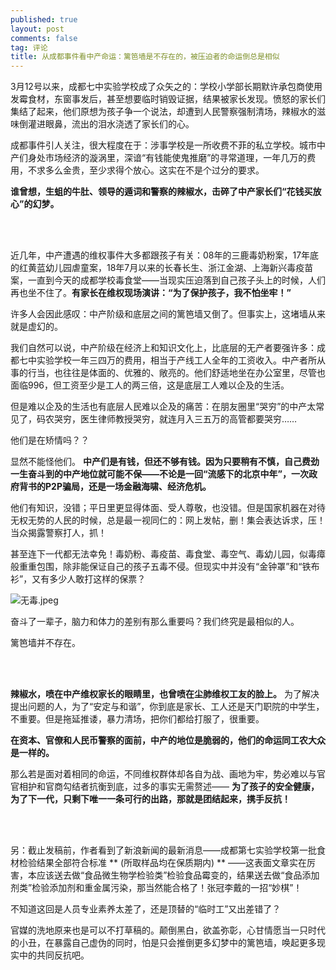 ```yaml
---
published: true
layout: post
comments: false
tag: 评论
title: 从成都事件看中产命运：篱笆墙是不存在的，被压迫者的命运倒总是相似
---
```


3月12号以来，成都七中实验学校成了众矢之的：学校小学部长期默许承包商使用发霉食材，东窗事发后，甚至想要临时销毁证据，结果被家长发现。愤怒的家长们集结了起来，他们原想为孩子争一个说法，却遭到人民警察强制清场，辣椒水的滋味倒灌进眼鼻，流出的泪水浇透了家长们的心。

成都事件引人关注，很大程度在于：涉事学校是一所收费不菲的私立学校。城市中产们身处市场经济的漩涡里，深谙“有钱能使鬼推磨”的寻常道理，一年几万的费用，不求多么金贵，至少求得个放心。这实在不是个过分的要求。

**谁曾想，生蛆的牛肚、领导的遁词和警察的辣椒水，击碎了中产家长们“花钱买放心”的幻梦。**

<br />

<br />

近几年，中产遭遇的维权事件大多都跟孩子有关：08年的三鹿毒奶粉案，17年底的红黄蓝幼儿园虐童案，18年7月以来的长春长生、浙江金湖、上海新兴毒疫苗案，一直到今天的成都学校毒食堂——当现实压迫落到自己孩子头上的时候，人们再也坐不住了。**有家长在维权现场演讲：“为了保护孩子，我不怕坐牢！”**

许多人会因此感叹：中产阶级和底层之间的篱笆墙又倒了。但事实上，这堵墙从来就是虚幻的。

我们自然可以说，中产阶级在经济上和知识文化上，比底层的无产者要强许多：成都七中实验学校一年三四万的费用，相当于产线工人全年的工资收入。中产者所从事的行当，也往往是体面的、优雅的、敞亮的。他们舒适地坐在办公室里，尽管也面临996，但工资至少是工人的两三倍，这是底层工人难以企及的生活。

但是难以企及的生活也有底层人民难以企及的痛苦：在朋友圈里“哭穷”的中产太常见了，码农哭穷，医生律师教授哭穷，就连月入三五万的高管都要哭穷……

他们是在矫情吗？？

显然不能怪他们。 **中产们是有钱，但还不够有钱。因为只要稍有不慎，自己费劲一生奋斗到的中产地位就可能不保——不论是一回“流感下的北京中年”，一次政府背书的P2P骗局，还是一场金融海啸、经济危机。**

他们有知识，没错；平日里更显得体面、受人尊敬，也没错。但是国家机器在对待无权无势的人民的时候，总是最一视同仁的：网上发帖，删！集会表达诉求，压！当众揭露警察打人，抓！

甚至连下一代都无法幸免！毒奶粉、毒疫苗、毒食堂、毒空气、毒幼儿园，似毒瘴般重重包围，除非能保证自己的孩子五毒不侵。但现实中并没有“金钟罩”和“铁布衫”，又有多少人敢打这样的保票？

![无毒.jpeg](http://file.libaq.anime-movie.net/540b7b1c.jpeg)

奋斗了一辈子，脑力和体力的差别有那么重要吗？我们终究是最相似的人。

篱笆墙并不存在。

<br />

<br />

**辣椒水，喷在中产维权家长的眼睛里，也曾喷在尘肺维权工友的脸上。** 为了解决提出问题的人，为了“安定与和谐”，你到底是家长、工人还是天门职院的中学生，不重要。但是拖延推诿，暴力清场，把你们都给打服了，很重要。

**在资本、官僚和人民币警察的面前，中产的地位是脆弱的，他们的命运同工农大众是一样的。**

那么若是面对着相同的命运，不同维权群体却各自为战、画地为牢，势必难以与官官相护和官商勾结者抗衡到底，过多的事实无需赘述—— **为了孩子的安全健康，为了下一代，只剩下唯一一条可行的出路，那就是团结起来，携手反抗！**

<br />

<br />

另：截止发稿前，作者看到了新浪新闻的最新消息——成都第七实验学校第一批食材检验结果全部符合标准 ** (所取样品均在保质期内) ** ——这表面文章实在厉害，本应该送去做“食品微生物学检验类”检验食品霉变的，结果送去做“食品添加剂类”检验添加剂和重金属污染，那当然能合格了！张冠李戴的一招“妙棋”！

不知道这回是人员专业素养太差了，还是顶替的“临时工”又出差错了？

官媒的洗地原来也是可以不打草稿的。颠倒黑白，欲盖弥彰，心甘情愿当一只时代的小丑，在暴露自己虚伪的同时，怕是只会推倒更多幻梦中的篱笆墙，唤起更多现实中的共同反抗吧。

